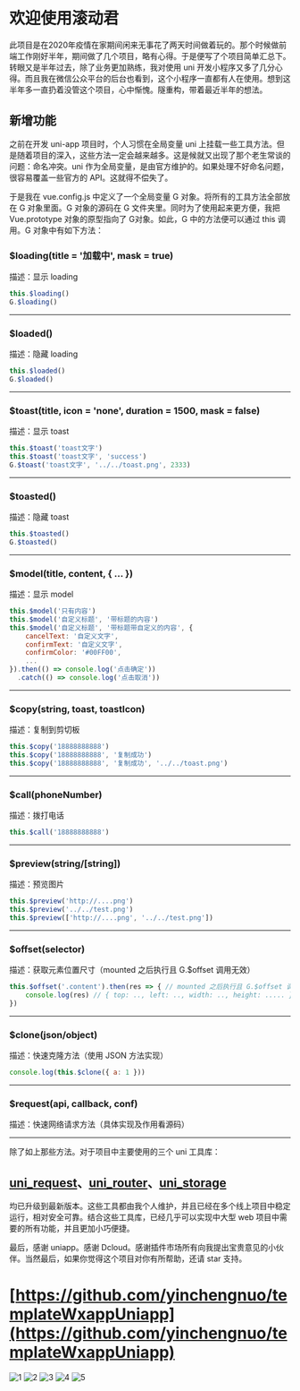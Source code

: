 # 欢迎使用滚动君

此项目是在2020年疫情在家期间闲来无事花了两天时间做着玩的。那个时候做前端工作刚好半年，期间做了几个项目，略有心得。于是便写了个项目简单汇总下。转眼又是半年过去，除了业务更加熟练，我对使用 uni 开发小程序又多了几分心得。而且我在微信公众平台的后台也看到，这个小程序一直都有人在使用。想到这半年多一直扔着没管这个项目，心中惭愧。隧重构，带着最近半年的想法。

## 新增功能

之前在开发 uni-app 项目时，个人习惯在全局变量 uni 上挂载一些工具方法。但是随着项目的深入，这些方法一定会越来越多。这是候就又出现了那个老生常谈的问题：命名冲突。uni 作为全局变量，是由官方维护的。如果处理不好命名问题，很容易覆盖一些官方的 API。这就得不偿失了。

于是我在 vue.config.js 中定义了一个全局变量 G 对象。将所有的工具方法全部放在 G 对象里面。G 对象的源码在 G 文件夹里。同时为了使用起来更方便，我把 Vue.prototype 对象的原型指向了 G对象。如此，G 中的方法便可以通过 this 调用。G 对象中有如下方法：

### $loading(title = '加载中', mask = true)

描述：显示 loading

```javascript
this.$loading()
G.$loading()
```
---
### $loaded()

描述：隐藏 loading

```javascript
this.$loaded()
G.$loaded()
```
---
### $toast(title, icon = 'none', duration = 1500, mask = false)

描述：显示 toast

```javascript
this.$toast('toast文字')
this.$toast('toast文字', 'success')
G.$toast('toast文字', '../../toast.png', 2333)
```
---
### $toasted()

描述：隐藏 toast

```javascript
this.$toasted()
G.$toasted()
```
---

### $model(title, content, { ... })

描述：显示 model

```javascript
this.$model('只有内容')
this.$model('自定义标题', '带标题的内容')
this.$model('自定义标题', '带标题带自定义的内容', {
    cancelText: '自定义文字',
    confirmText: '自定义文字',
    confirmColor: '#00FF00',
    ...
}).then(() => console.log('点击确定'))
  .catch(() => console.log('点击取消'))
```
---
### $copy(string, toast, toastIcon)

描述：复制到剪切板

```javascript
this.$copy('18888888888')
this.$copy('18888888888', '复制成功')
this.$copy('18888888888', '复制成功', '../../toast.png')
```
---

### $call(phoneNumber)

描述：拨打电话

```javascript
this.$call('18888888888')
```
---
### $preview(string/[string])

描述：预览图片

```javascript
this.$preview('http://....png')
this.$preview('../../test.png')
this.$preview(['http://....png', '../../test.png'])
```
---
### $offset(selector)

描述：获取元素位置尺寸（mounted 之后执行且 G.$offset 调用无效）

```javascript
this.$offset('.content').then(res => { // mounted 之后执行且 G.$offset 调用无效
    console.log(res) // { top: .., left: .., width: .., height: ..... }
})
```
---
### $clone(json/object)

描述：快速克隆方法（使用 JSON 方法实现）

```javascript
console.log(this.$clone({ a: 1 }))
```
---
### $request(api, callback, conf)

描述：快速网络请求方法（具体实现及作用看源码）

---

除了如上那些方法。对于项目中主要使用的三个 uni 工具库：

## [uni_request](https://ext.dcloud.net.cn/plugin?id=946)、[uni_router](https://ext.dcloud.net.cn/plugin?id=1089)、[uni_storage](https://ext.dcloud.net.cn/plugin?id=1126)

均已升级到最新版本。这些工具都由我个人维护，并且已经在多个线上项目中稳定运行，相对安全可靠。结合这些工具库，已经几乎可以实现中大型 web 项目中需要的所有功能，并且更加小巧便捷。

最后，感谢 uniapp。感谢 Dcloud。感谢插件市场所有向我提出宝贵意见的小伙伴。当然最后，如果你觉得这个项目对你有所帮助，还请 star 支持。

# [https://github.com/yinchengnuo/templateWxappUniapp](https://github.com/yinchengnuo/templateWxappUniapp)


![1](https://raw.githubusercontent.com/yinchengnuo/templateWxappUniapp/master/md/1.jpg)
![2](https://raw.githubusercontent.com/yinchengnuo/templateWxappUniapp/master/md/2.jpg)
![3](https://raw.githubusercontent.com/yinchengnuo/templateWxappUniapp/master/md/3.jpg)
![4](https://raw.githubusercontent.com/yinchengnuo/templateWxappUniapp/master/md/4.jpg)
![5](https://raw.githubusercontent.com/yinchengnuo/templateWxappUniapp/master/md/5.jpg)
